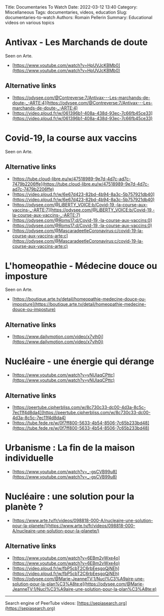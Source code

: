 Title: Documentaries To Watch
Date: 2022-03-12 13:40
Category: Miscellaneous
Tags: documentaries, videos, education
Slug: documentaries-to-watch
Authors: Romain Pellerin
Summary: Educational videos on various topics

# Antivax - Les Marchands de doute

Seen on Arte.

- [https://www.youtube.com/watch?v=HpUVJcKBMb0](https://www.youtube.com/watch?v=HpUVJcKBMb0)

## Alternative links

- [https://odysee.com/@Contreverse:7/Antivax---Les-marchands-de-doute-_-ARTE:4](https://odysee.com/@Contreverse:7/Antivax---Les-marchands-de-doute-_-ARTE:4)
- [https://video.ploud.fr/w/061396b1-408a-438d-93ec-7c66fb45ce33](https://video.ploud.fr/w/061396b1-408a-438d-93ec-7c66fb45ce33)

# Covid-19, la course aux vaccins

Seen on Arte.

## Alternative links

- [https://tube.cloud-libre.eu/w/47518989-9e7d-4d7c-ad7c-7479b2206ffe](https://tube.cloud-libre.eu/w/47518989-9e7d-4d7c-ad7c-7479b2206ffe)
- [https://video.ploud.fr/w/6e67d423-82bd-4b94-8a3c-5b757921db40](https://video.ploud.fr/w/6e67d423-82bd-4b94-8a3c-5b757921db40)
- [https://odysee.com/@LiBERTY_VOICE:b/Covid-19,-la-course-aux-vaccins-_-ARTE:7](https://odysee.com/@LiBERTY_VOICE:b/Covid-19,-la-course-aux-vaccins-_-ARTE:7)
- [https://odysee.com/@Roms17:d/Covid-19,-la-course-aux-vaccins:0](https://odysee.com/@Roms17:d/Covid-19,-la-course-aux-vaccins:0)
- [https://odysee.com/@MascaradeetleCoronavirus:c/covid-19-la-course-aux-vaccins-arte:c](https://odysee.com/@MascaradeetleCoronavirus:c/covid-19-la-course-aux-vaccins-arte:c)

# L'homeopathie  - Médecine douce ou imposture

Seen on Arte.

- [https://boutique.arte.tv/detail/homeopathie-medecine-douce-ou-imposture](https://boutique.arte.tv/detail/homeopathie-medecine-douce-ou-imposture)

## Alternative links

- [https://www.dailymotion.com/video/x7ylh0j](https://www.dailymotion.com/video/x7ylh0j)

# Nucléaire - une énergie qui dérange

- [https://www.youtube.com/watch?v=yNUIaqCPttc](https://www.youtube.com/watch?v=yNUIaqCPttc)

## Alternative links

- [https://peertube.cipherbliss.com/w/8c730c33-dc00-4d3a-8c5c-7ec11f4d8da4](https://peertube.cipherbliss.com/w/8c730c33-dc00-4d3a-8c5c-7ec11f4d8da4)
- [https://tube.fede.re/w/0f7ff800-5633-4b54-8506-7c65b233bd48](https://tube.fede.re/w/0f7ff800-5633-4b54-8506-7c65b233bd48)

# Urbanisme : La fin de la maison individuelle

- [https://www.youtube.com/watch?v=_-gsCVB99u8](https://www.youtube.com/watch?v=_-gsCVB99u8)

# Nucléaire : une solution pour la planète ?

- [https://www.arte.tv/fr/videos/098818-000-A/nucleaire-une-solution-pour-la-planete/](https://www.arte.tv/fr/videos/098818-000-A/nucleaire-une-solution-pour-la-planete/)

## Alternative links

- [https://www.youtube.com/watch?v=6EBm2vWxe4o](https://www.youtube.com/watch?v=6EBm2vWxe4o)
- [https://video.ploud.fr/w/fbP5cbT2C6rbEesgoQjNEh](https://video.ploud.fr/w/fbP5cbT2C6rbEesgoQjNEh)
- [https://odysee.com/@Marie-JeanneTV:1/Nucl%C3%A9aire-une-solution-pour-la-plan%C3%A8te:e](https://odysee.com/@Marie-JeanneTV:1/Nucl%C3%A9aire-une-solution-pour-la-plan%C3%A8te:e)

---

Search engine of PeerTube videos: [https://sepiasearch.org](https://sepiasearch.org)
